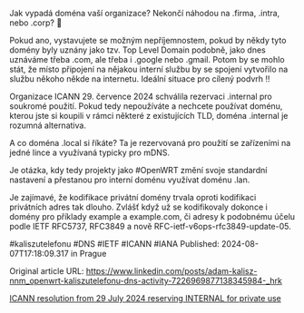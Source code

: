 Jak vypadá doména vaší organizace? Nekončí náhodou na .firma, .intra, nebo .corp? 🤔


Pokud ano, vystavujete se možným nepříjemnostem, pokud by někdy tyto domény byly uznány jako tzv. Top Level Domain podobně, jako dnes uznáváme třeba .com, ale třeba i .google nebo .gmail. Potom by se mohlo stát, že místo připojení na nějakou interní službu by se spojení vytvořilo na službu někoho někde na internetu. Ideální situace pro cílený podvrh ‼️


Organizace ICANN 29. července 2024 schválila rezervaci .internal pro soukromé použití. Pokud tedy nepoužíváte a nechcete používat doménu, kterou jste si koupili v rámci některé z existujících TLD, doména .internal je rozumná alternativa.


A co doména .local si říkáte? Ta je rezervovaná pro použití se zařízeními na jedné lince a využívaná typicky pro mDNS.


Je otázka, kdy tedy projekty jako #OpenWRT změní svoje standardní nastavení a přestanou pro interní doménu využívat doménu .lan.


Je zajímavé, že kodifikace privátní domény trvala oproti kodifikaci privátních adres tak dlouho. Zvlášť když už se kodifikovaly dokonce i domény pro příklady example a example.com, či adresy k podobnému účelu podle IETF RFC5737, RFC3849 a nově RFC-ietf-v6ops-rfc3849-update-05.


#kaliszutelefonu #DNS #IETF #ICANN #IANA
Published: 2024-08-07T17:18:09.317 in Prague

Original article URL: https://www.linkedin.com/posts/adam-kalisz-nnm_openwrt-kaliszutelefonu-dns-activity-7226969877138345984-_hrk

[ICANN resolution from 29 July 2024 reserving INTERNAL for private use](./media/ICANN-INTERNAL.png)